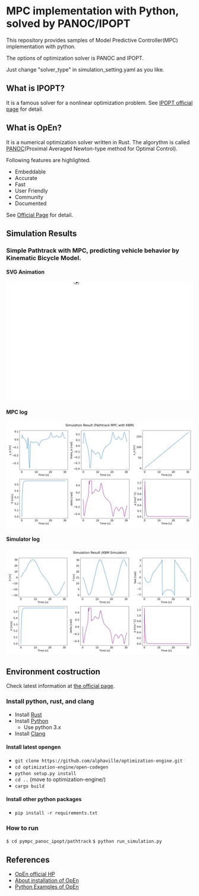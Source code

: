 # MPC implementation with Python, solved by PANOC/IPOPT
This repository provides samples of Model Predictive Controller(MPC) implementation with python. 

The options of optimization solver is PANOC and IPOPT. 

Just change "solver_type" in simulation_setting.yaml as you like. 

## What is IPOPT?
It is a famous solver for a nonlinear optimization problem.
See [IPOPT official page](https://coin-or.github.io/Ipopt/) for detail.

## What is OpEn?
It is a numerical optimization solver written in Rust. The algorythm is called [PANOC](https://arxiv.org/abs/1709.06487)(Proximal Averaged Newton-type method for Optimal Control).

Following features are highlighted.
- Embeddable
- Accurate
- Fast
- User Friendly
- Community
- Documented

See [Official Page](https://alphaville.github.io/optimization-engine/) for detail.


## Simulation Results
### Simple Pathtrack with MPC, predicting vehicle behavior by Kinematic Bicycle Model.
#### SVG Animation
![](./media/sample_result_pathtrack/trajectory.svg)
#### MPC log
![](./media/sample_result_pathtrack/mpc_result.png)
#### Simulator log
![](./media/sample_result_pathtrack/simulator_result.png)

## Environment costruction
Check latest information at [the official page](https://alphaville.github.io/optimization-engine/docs/installation).

### Install python, rust, and clang
- Install [Rust](https://www.rust-lang.org/tools/install)
- Install [Python](https://www.python.org/)
    - Use python 3.x
- Install [Clang](https://github.com/rust-lang/rust-bindgen/blob/master/book/src/requirements.md)

<!-- #### Especially for windows users who have [scoop](https://scoop.sh/), just run following commands.
- ```scoop install python```
- ```scoop install rustup``` -->

#### Install latest opengen
- ```git clone https://github.com/alphaville/optimization-engine.git```
- ```cd optimization-engine/open-codegen```
- ```python setup.py install```
- ```cd ..``` (move to optimization-engine/)
- ```cargo build```

#### Install other python packages
- ```pip install -r requirements.txt```

### How to run
```$ cd pympc_panoc_ipopt/pathtrack```
```$ python run_simulation.py```

## References
- [OpEn official HP](https://alphaville.github.io/optimization-engine/)
- [About installation of OpEn](https://alphaville.github.io/optimization-engine/docs/installation)
- [Python Examples of OpEn](https://alphaville.github.io/optimization-engine/docs/python-examples)
